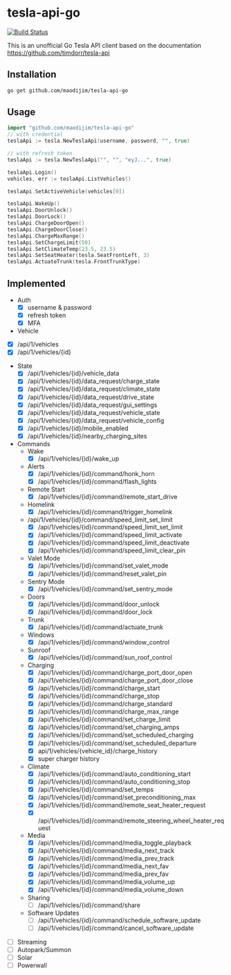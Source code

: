# tesla-api-go

[![Build Status](https://app.travis-ci.com/maodijim/tesla-api-go.svg?branch=main)](https://app.travis-ci.com/maodijim/tesla-api-go)

This is an unofficial Go Tesla API client based on the documentation https://github.com/timdorr/tesla-api

## Installation
```sh
go get github.com/maodijim/tesla-api-go
```

## Usage
```go
import "github.com/maodijim/tesla-api-go"
// with credential
teslaApi := tesla.NewTeslaApi(username, password, "", true)

// with refresh token
teslaApi := tesla.NewTeslaApi("", "", "eyJ...", true)

teslaApi.Login()
vehicles, err := teslaApi.ListVehicles()

teslaApi.SetActiveVehicle(vehicles[0])

teslaApi.WakeUp()
teslaApi.DoorUnlock()
teslaApi.DoorLock()
teslaApi.ChargeDoorOpen()
teslaApi.ChargeDoorClose()
teslaApi.ChargeMaxRange()
teslaApi.SetChargeLimit(50)
teslaApi.SetClimateTemp(23.5, 23.5)
teslaApi.SetSeatHeater(tesla.SeatFrontLeft, 3)
teslaApi.ActuateTrunk(tesla.FrontTrunkType)

```


## Implemented
- Auth
  - [x] username & password 
  - [x] refresh token
  - [x] MFA
- Vehicle
- [x] /api/1/vehicles
- [x] /api/1/vehicles/{id}
- State
  - [x] /api/1/vehicles/{id}/vehicle_data
  - [x] /api/1/vehicles/{id}/data_request/charge_state
  - [x] /api/1/vehicles/{id}/data_request/climate_state
  - [x] /api/1/vehicles/{id}/data_request/drive_state
  - [x] /api/1/vehicles/{id}/data_request/gui_settings
  - [x] /api/1/vehicles/{id}/data_request/vehicle_state
  - [x] /api/1/vehicles/{id}/data_request/vehicle_config
  - [x] /api/1/vehicles/{id}/mobile_enabled
  - [x] /api/1/vehicles/{id}/nearby_charging_sites
- Commands
  - Wake
    - [x] /api/1/vehicles/{id}/wake_up
  - Alerts
    - [x] /api/1/vehicles/{id}/command/honk_horn
    - [x] /api/1/vehicles/{id}/command/flash_lights
  - Remote Start
    - [x] /api/1/vehicles/{id}/command/remote_start_drive
  - Homelink
    - [x] /api/1/vehicles/{id}/command/trigger_homelink
  - /api/1/vehicles/{id}/command/speed_limit_set_limit
    - [x] /api/1/vehicles/{id}/command/speed_limit_set_limit
    - [x] /api/1/vehicles/{id}/command/speed_limit_activate
    - [x] /api/1/vehicles/{id}/command/speed_limit_deactivate
    - [x] /api/1/vehicles/{id}/command/speed_limit_clear_pin
  - Valet Mode
    - [x] /api/1/vehicles/{id}/command/set_valet_mode
    - [x] /api/1/vehicles/{id}/command/reset_valet_pin
  - Sentry Mode
    - [x] /api/1/vehicles/{id}/command/set_sentry_mode
  - Doors
    - [x] /api/1/vehicles/{id}/command/door_unlock
    - [x] /api/1/vehicles/{id}/command/door_lock
  - Trunk
    - [x] /api/1/vehicles/{id}/command/actuate_trunk
  - Windows
    - [x] /api/1/vehicles/{id}/command/window_control
  - Sunroof
    - [x] /api/1/vehicles/{id}/command/sun_roof_control
  - Charging
    - [x] /api/1/vehicles/{id}/command/charge_port_door_open
    - [x] /api/1/vehicles/{id}/command/charge_port_door_close
    - [x] /api/1/vehicles/{id}/command/charge_start
    - [x] /api/1/vehicles/{id}/command/charge_stop
    - [x] /api/1/vehicles/{id}/command/charge_standard
    - [x] /api/1/vehicles/{id}/command/charge_max_range
    - [x] /api/1/vehicles/{id}/command/set_charge_limit
    - [x] /api/1/vehicles/{id}/command/set_charging_amps
    - [x] /api/1/vehicles/{id}/command/set_scheduled_charging
    - [x] /api/1/vehicles/{id}/command/set_scheduled_departure
    - [x] api/1/vehicles/{vehicle_id}/charge_history
    - [x] super charger history
  - Climate
    - [x] /api/1/vehicles/{id}/command/auto_conditioning_start
    - [x] /api/1/vehicles/{id}/command/auto_conditioning_stop
    - [x] /api/1/vehicles/{id}/command/set_temps
    - [x] /api/1/vehicles/{id}/command/set_preconditioning_max
    - [x] /api/1/vehicles/{id}/command/remote_seat_heater_request
    - [x] /api/1/vehicles/{id}/command/remote_steering_wheel_heater_request
  - Media
    - [x] /api/1/vehicles/{id}/command/media_toggle_playback
    - [x] /api/1/vehicles/{id}/command/media_next_track
    - [x] /api/1/vehicles/{id}/command/media_prev_track
    - [x] /api/1/vehicles/{id}/command/media_next_fav
    - [x] /api/1/vehicles/{id}/command/media_prev_fav
    - [x] /api/1/vehicles/{id}/command/media_volume_up
    - [x] /api/1/vehicles/{id}/command/media_volume_down
  - Sharing
    - [ ] /api/1/vehicles/{id}/command/share
  - Software Updates
    - [ ] /api/1/vehicles/{id}/command/schedule_software_update
    - [ ] /api/1/vehicles/{id}/command/cancel_software_update
- [ ] Streaming
- [ ] Autopark/Summon
- [ ] Solar
- [ ] Powerwall
